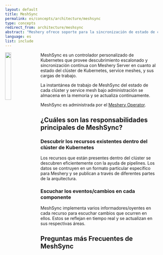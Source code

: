 ```yaml
---
layout: default
title: MeshSync
permalink: es/concepts/architecture/meshsync
type: concepts
redirect_from: architecture/meshsync
abstract: "Meshery ofrece soporte para la sincronización de estado de clúster/service mesh de Kubernetes con la ayuda de MeshSync."
language: es
list: include
---
```


<p style="display:block">
<img src="{{site.baseurl}}/assets/img/meshsync/meshsync.svg" align="left" 
    style="margin-right:1rem;margin-bottom:.5rem;" width="20%" />

MeshSync es un controlador personalizado de Kubernetes que provee descubrimiento escalonado y sincronización continua con Meshery Server en cuanto al estado del clúster de Kubernetes, service meshes, y sus cargas de trabajo.

</p>

La instantánea de trabajo de MeshSync del estado de cada clúster y service mesh bajo administración se almacena en la memoria y se actualiza continuamente.

MeshSync es administrada por el <a href="{{site.baseurl}}/concepts/architecture/operator">Meshery Operator</a>.

## ¿Cuáles son las responsabilidades principales de MeshSync?

### Descubrir los recursos existentes dentro del clúster de Kubernetes

Los recursos que están presentes dentro del clúster se descubren eficientemente con la ayuda de pipelines. Los datos se contruyen en un formato particular específico para Meshery y se publican a través de diferentes partes de la arquitectura.

### Escuchar los eventos/cambios en cada componente

MeshSync implementa varios informadores/oyentes en cada recurso para escuchar cambios que ocurren en ellos. Estos se reflejan en tiempo real y se actualizan en sus respectivas áreas.

## Preguntas más Frecuentes de MeshSync
